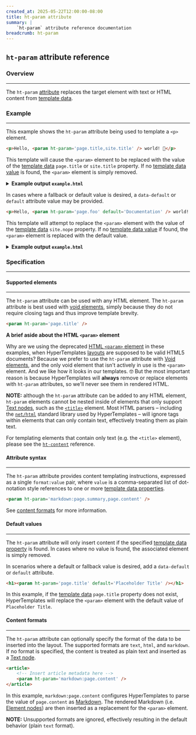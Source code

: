 ```yaml
---
created_at: 2025-05-22T12:00:00-08:00
title: ht-param attribute
summary: |
    `ht-param` attribute reference documentation
breadcrumb: ht-param
---
```


## `ht-param` attribute reference

<auto-toc selectors='h3,h4,h5,h6'></auto-toc>

### Overview
------------

The `ht-param` [attribute] replaces the target element with text or HTML content from [template data].

### Example
-----------

This example shows the `ht-param` attribute being used to template a `<p>` element.

<code-snippet ht-block filename='example.html' highlight='9'>

```html
<p>Hello, <param ht-param='page.title,site.title' /> world! 👋</p>
```

</code-snippet>

This template will cause the `<param>` element to be replaced with the value of the [template data] `page.title` or `site.title` property.
If no [template data value] is found, the `<param>` element is simply removed.

<details><summary><strong>Example output <code>example.html</code></strong></summary>

Let's see what happens when we process this template with the following sample [template data].

```javascript
{
    site: {
        title: "HyperTemplates"
    }
}
```

Notice that this example template data object does have a `site.title` property, but does not have a `page.title` property.
The `<param>` element will be replaced by the value of `site.title`, as shown here:

```html
<p>Hello, HyperTemplates world! 👋</p>
```

If no matching value was found, the `<param>` element would simply be removed, as shown below:

```html
<p>Hello, world! 👋</p>
```

</details>

In cases where a fallback or default value is desired, a `data-default` or `default` attribute value may be provided.

<code-snippet ht-block filename='example.html' highlight='9'>

```html
<p>Hello, <param ht-param='page.foo' default='Documentation' /> world! 👋</p>
```

</code-snippet>

This template will attempt to replace the `<param>` element with the value of the [template data] `site.nope` property.
If no [template data value] if found, the `<param>` element is replaced with the default value.

<details><summary><strong>Example output <code>example.html</code></strong></summary>

Let's see what happens when we process this template with the following sample [template data].

```javascript
{
    page: {
        title: "ht-param",
        description: "ht-param attribute reference"
    }
}
```

Notice that this example template data object does have a `page.title` and `page.description` property, but it does not not have a `page.foo` property.
The result is that the `<param>` element will be replaced by the default value of `Documentation`.

```html
<p>Hello, Documentation world! 👋</p>
```

</details>

### Specification
-----------------

#### Supported elements
-----------------------

The `ht-param` attribute can be used with any HTML element.
The `ht-param` attribute is best used with [void elements], simply because they do not require closing tags and thus improve template brevity.

```html
<param ht-param='page.title' />
```

<doc-quote ht-block info>

**A brief aside about the HTML `<param>` element**

Why are we using the deprecated [HTML `<param>` element] in these examples, when HyperTemplates [layouts] are supposed to be valid HTML5 documents?
Because we prefer to use the `ht-param` attribute with [Void elements], and the only void element that isn't actively in use is the `<param>` element.
And we like how it looks in our templates. 🤓
But the most important reason is because HyperTemplates will **always** remove or replace elements with `ht-param` attributes, so we'll never see them in rendered HTML.

</doc-quote>

<doc-quote ht-block danger>

**NOTE:** although the `ht-param` attribute can be added to any HTML element, `ht-param` elements cannot be nested inside of elements that only support [Text nodes], such as the [`<title>`] element.
Most HTML parsers – including the [`net/html`] standard library used by HyperTemplates – will ignore tags within elements that can only contain text, effectively treating them as plain text.

For templating elements that contain only text (e.g. the `<title>` element), please see the [`ht-content`] reference.

</doc-quote>

#### Attribute syntax
---------------------

The `ht-param` attribute provides content templating instructions, expressed as a single `format:value` pair, where `value` is a comma-separated list of dot-notation style references to one or more [template data properties].

```html
<param ht-param='markdown:page.summary,page.content' />
```

See [content formats] for more information.

#### Default values
-------------------

The `ht-param` attribute will only insert content if the specified [template data property] is found.
In cases where no value is found, the associated element is simply removed.

In scenarios where a default or fallback value is desired, add a `data-default` or `default` attribute.

```html
<h1><param ht-param='page.title' default='Placeholder Title' /></h1>
```

In this example, if the [template data] `page.title` property does not exist, HyperTemplates will replace the `<param>` element with the default value of `Placeholder Title`.

#### Content formats
--------------------

The `ht-param` attribute can optionally specify the format of the data to be inserted into the layout.
The supported formats are `text`, `html`, and `markdown`.
If no format is specified, the content is treated as plain text and inserted as a [Text node].

```html
<article>
    <!-- Insert article metadata here -->
    <param ht-param='markdown:page.content' />
</article>
```

In this example, `markdown:page.content` configures HyperTemplates to parse the value of `page.content` as [Markdown].
The rendered Markdown (i.e. [Element nodes]) are then inserted as a replacement for the `<param>` element.

<doc-quote ht-block notice>

**NOTE:** Unsupported formats are ignored, effectively resulting in the default behavior (plain `text` format).

</doc-quote>


<!-- Links -->
[attribute]: https://developer.mozilla.org/en-US/docs/Web/HTML/Attributes
[layouts]: /docs/reference/core/layouts/
[template data]: /docs/reference/core/data/
[template data property]: /docs/reference/core/data/#template-data-property
[template data value]: /docs/reference/core/data/#template-data-value
[template data properties]: /docs/reference/core/data/#template-data-property
[void elements]: https://developer.mozilla.org/en-US/docs/Glossary/Void_element
[Text]: https://developer.mozilla.org/en-US/docs/Web/API/Text
[Text node]: https://developer.mozilla.org/en-US/docs/Web/API/Text
[Text nodes]: https://developer.mozilla.org/en-US/docs/Web/API/Text
[Element node]: https://developer.mozilla.org/en-US/docs/Web/API/Element
[Element nodes]: https://developer.mozilla.org/en-US/docs/Web/API/Element
[Markdown]: /docs/reference/core/markdown/
[content formats]: #content-formats
[`net/html`]: https://pkg.go.dev/golang.org/x/net/html
[`<title>`]: https://developer.mozilla.org/en-US/docs/Web/HTML/Reference/Elements/title
[`ht-content`]: /docs/reference/core/attributes/ht-content/
[HTML `<param>` element]: https://developer.mozilla.org/en-US/docs/Web/HTML/Reference/Elements/param
